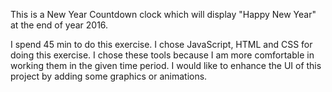 This is a New Year Countdown clock which will display "Happy New Year" at the end of year 2016.

I spend 45 min to do this exercise.
I chose JavaScript, HTML and CSS for doing this exercise. 
I chose these tools because I am more comfortable in working them in the given time period.
I would like to enhance the UI of this project by adding some graphics or animations.

